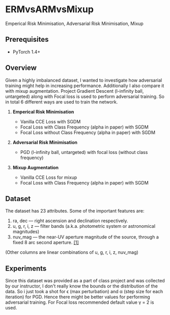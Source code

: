 # ERMvsARMvsMixup
Emperical Risk Minimisation, Adversarial Risk Minimisation, Mixup
## Prerequisites

- PyTorch 1.4+

## Overview
Given a highly imbalanced dataset, I wanted to investigate how adversarial training might help in increasing performance. Additionally I also compare it with mixup augmentation. Project Gradient Descent (l-infinity ball, untargeted) along with Focal loss is used to perform adversarial training. So in total 6 different ways are used to train the network.

1. <b>Emperical Risk Minimisation</b>
    - Vanilla CCE Loss with SGDM
    - Focal Loss with Class Frequency (alpha in paper) with SGDM
    - Focal Loss without Class Frequency (alpha in paper) with SGDM

2. <b>Adversarial Risk Minimisation</b>
    - PGD (l-infinity ball, untargeted) with focal loss (without class frequency)

3. <b>Mixup Augmentation</b>
    - Vanilla CCE Loss for mixup
    - Focal Loss with Class Frequency (alpha in paper) with SGDM

## Dataset
The dataset has 23 attributes. Some of the important features are:
1.	ra, dec — right ascension and declination respectively.
2.	u, g, r, i, z — filter bands (a.k.a. photometric system or astronomical magnitudes)
3.	nuv_mag — the near-UV aperture magnitude of the source, through a fixed 8
                       arc second aperture. <a href = "https://heasarc.nasa.gov/W3Browse/all/uit.html"> [1] </a> 
                       
(Other columns are linear combinations of u, g, r, i, z, nuv_mag) 

## Experiments
Since this dataset was provided as a part of class project and was collected by our instructor, I don't really know the bounds or the distribution of the data. So i just took a shot for ϵ (max perturbation) and α (step size for each iteration) for PGD. Hence there might be better values for performing adversarial training. For Focal loss recommended default value γ = 2 is used.

